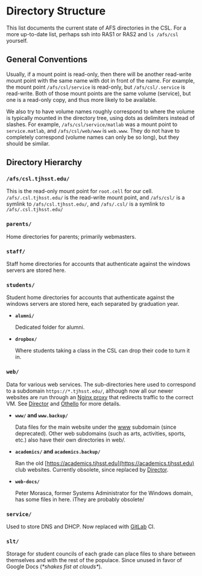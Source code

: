 # Directory Structure

This list documents the current state of AFS directories in the CSL. For a more up-to-date list, perhaps ssh into RAS1 or RAS2 and `ls /afs/csl` yourself.

## General Conventions

Usually, if a mount point is read-only, then there will be another read-write mount point with the same name with dot in front of the name. For example, the mount point `/afs/csl/service` is read-only, but `/afs/csl/.service` is read-write. Both of those mount points are the same volume \(service\), but one is a read-only copy, and thus more likely to be available.

We also try to have volume names roughly correspond to where the volume is typically mounted in the directory tree, using dots as delimiters instead of slashes. For example, `/afs/csl/service/matlab` was a mount point to `service.matlab`, and `/afs/csl/web/www` is `web.www`. They do not have to completely correspond \(volume names can only be so long\), but they should be similar.

## Directory Hierarchy

### `/afs/csl.tjhsst.edu/`

This is the read-only mount point for `root.cell` for our cell. `/afs/.csl.tjhsst.edu/` is the read-write mount point, and `/afs/csl/` is a symlink to `/afs/csl.tjhsst.edu/`, and `/afs/.csl/` is a symlink to `/afs/.csl.tjhsst.edu/`

### `parents/`

Home directories for parents; primarily webmasters.

### `staff/`

Staff home directories for accounts that authenticate against the windows servers are stored here.

### `students/`

Student home directories for accounts that authenticate against the windows servers are stored here, each separated by graduation year.

* **`alumni/`**

  Dedicated folder for alumni.

* **`dropbox/`**

  Where students taking a class in the CSL can drop their code to turn it in.

### `web/`

Data for various web services. The sub-directories here used to correspond to a subdomain `https://*.tjhsst.edu/`, although now all our newer websites are run through an [Nginx proxy](../../web/nginx.md) that redirects traffic to the correct VM. See [Director](../../../services/director/) and [Othello](https://github.com/tjcsl/gitbook/tree/2135dd3e92566902bdf01c6d78e6adcad504ade8/services/othello/README.md) for more details.

* **`www/` and `www.backup/`**

  Data files for the main website under the [www](https://github.com/tjcsl/gitbook/tree/2135dd3e92566902bdf01c6d78e6adcad504ade8/services/web/README.md) subdomain \(since deprecated\). Other web subdomains \(such as arts, activities, sports, etc.\) also have their own directories in web/.

* **`academics/` and `academics.backup/`**

  Ran the old [https://academics.tjhsst.edu](https://academics.tjhsst.edu) club websites. Currently obsolete, since replaced by [Director](../../../services/director/).

* **`web-docs/`**

  Peter Morasca, former Systems Administrator for the Windows domain, has some files in here. iThey are probably obsolete/

### `service/`

Used to store DNS and DHCP.  Now replaced with [GitLab](../../tools/gitlab/) CI.

### `slt/`

Storage for student councils of each grade can place files to share between themselves and with the rest of the populace. Since unused in favor of Google Docs \(_\*shakes fist at clouds\*_\).

